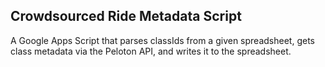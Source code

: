 ## Crowdsourced Ride Metadata Script
A Google Apps Script that parses classIds from a given spreadsheet, gets class metadata via the Peloton API, and writes it to the spreadsheet.
